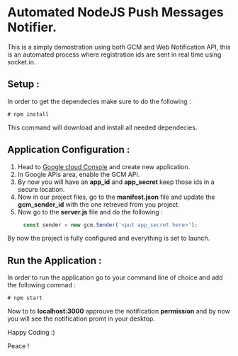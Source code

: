 # Automated NodeJS Push Messages Notifier.

This is a simply demostration using both GCM and Web Notification API, this is an automated process where registration ids are sent in real time using
socket.io.

## Setup :

In order to get the dependecies make sure to do the following : 

```terminal
# npm install
```

This command will download and install all needed dependecies.

## Application Configuration : 

1. Head to [Google cloud Console](console.cloud.google.com) and create new application.
2. In Google APIs area, enable the GCM API.
3. By now you will have an **app_id** and **app_secret** keep those ids in a secure location.
4. Now in our project files, go to the **manifest.json** file and update the **gcm_sender_id** with the one retreved from you project.
5. Now go to the **server.js** file and do the following :

 ```js
      const sender = new gcm.Sender('<put app_secret here>');
 ```

By now the project is fully configured and everything is set to launch.

## Run the Application : 

In order to run the application go to your command line of choice and add the following commad :

```terminal
# npm start
```

Now to to **localhost:3000** approuve the notification **permission** and by now you will see the notification promt in your desktop.


Happy Coding :)

Peace !

